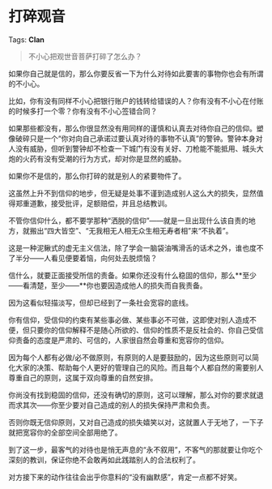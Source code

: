 # 打碎观音

Tags: **Clan**

> 不小心把观世音菩萨打碎了怎么办？



如果你自己就是信的，那么你要反省一下为什么对待如此要害的事物你也会有所谓的不小心。

比如，你有没有同样不小心把银行账户的钱转给错误的人？你有没有不小心在付账的时候多打一个零？你有没有不小心签错合同？

如果那些都没有，那么你很显然没有用同样的谨慎和认真去对待你自己的信仰。塑像破碎只是一个“你对向自己承诺过要认真对待的事物不认真”的警钟。警钟本身对人没有威胁，但听到警钟却不检查一下城门有没有关好、刀枪能不能抵用、城头大炮的火药有没有受潮的行为方式，却对你是显然的威胁。

  


如果你不是信的，那么你打碎的就是别人的紧要物件了。

这虽然上升不到信仰的地步，但无疑是处事不谨到造成别人这么大的损失，显然值得郑重道歉，接受批评，足额赔偿，并且总结教训。

  


不管你信仰什么，都不要学那种“洒脱的信仰”——就是一旦出现什么该自责的地方，就搬出“四大皆空”、“无我相无人相无众生相无寿者相”来“不执着”。

这是一种泥鳅式的虚无主义信法，除了学会一脑袋油嘴滑舌的话术之外，谁也度不了半分——人看见便要着恼，向何处去脱烦恼？

信什么，就要正面接受所信的责备。如果你还没有什么稳固的信仰，那么**至少——看清楚，至少——**你也要因造成他人的损失而自我责备。

因为这看似轻描淡写，但却已经到了一条社会宽容的底线。

你有信仰，受信仰的约束有某些事必做、某些事必不可做，这即使对别人造成不便，但只要你的信仰解释不是随心所欲的、信仰的性质不是反社会的、你自己受信仰责备的态度是严肃的、可信的，人家很自然会尊重和宽容你的信仰。

因为每个人都有必做/必不做原则，有原则的人是要鼓励的，因为这些原则可以简化大家的决策、帮助每个人更好的管理自己的风险。而且每个人都自然的需要别人尊重自己的原则，这属于双向尊重的自然安排。

你尚没有找到稳固的信仰，还没有确切的原则，这可以理解，那么对你的要求就退而求其次——你至少要对自己造成的别人的损失保持严肃和负责。

否则你既无信仰原则，又对自己造成的损失嬉笑以对，这就置人于无地了，一下子就把宽容你的全部空间全部用绝了。

到了这一步，最客气的对待也是悄无声息的“永不叙用”，不客气的那就要让你吃个深刻的教训，保证你绝不会敢再如此践踏别人的合法权利了。

对方接下来的动作往往会出乎你意料的“没有幽默感”，肯定一点都不好笑。



